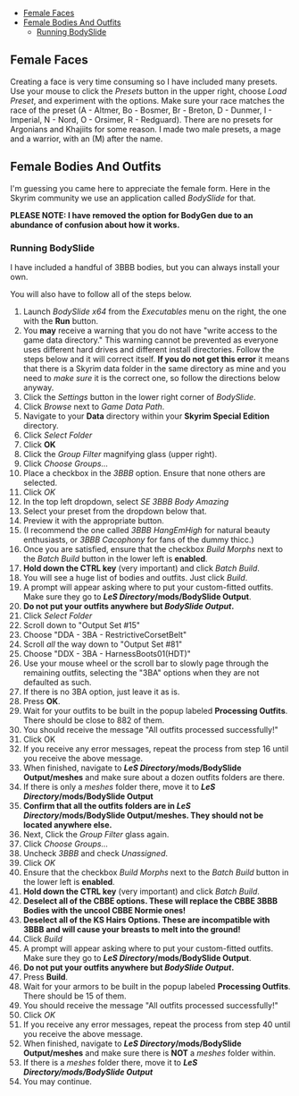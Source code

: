 - [Female Faces](#female-faces)
- [Female Bodies And Outfits](#female-bodies-and-outfits)
  - [Running BodySlide](#running-bodyslide)

## Female Faces

Creating a face is very time consuming so I have included many presets. Use your mouse to click the _Presets_ button in the upper right, choose _Load Preset_, and experiment with the options. Make sure your race matches the race of the preset (A - Altmer, Bo - Bosmer, Br - Breton, D - Dunmer, I - Imperial, N - Nord, O - Orsimer, R - Redguard). There are no presets for Argonians and Khajiits for some reason. I made two male presets, a mage and a warrior, with an (M) after the name.

##  Female Bodies And Outfits

I'm guessing you came here to appreciate the female form. Here in the Skyrim community we use an application called _BodySlide_ for that.

**PLEASE NOTE: I have removed the option for BodyGen due to an abundance of confusion about how it works.**

### Running BodySlide

I have included a handful of 3BBB bodies, but you can always install your own.

You will also have to follow all of the steps below.

1. Launch _BodySlide x64_ from the _Executables_ menu on the right, the one with the **Run** button. 
3. You **may** receive a warning that you do not have "write access to the game data directory." This warning cannot be prevented as everyone uses different hard drives and different install directories. Follow the steps below and it will correct itself. **If you do not get this error** it means that there is a Skyrim data folder in the same directory as mine and you need to _make sure_ it is the correct one, so follow the directions below anyway.
4. Click the _Settings_ button in the lower right corner of _BodySlide_.	
5. Click _Browse_ next to _Game Data Path_.	
6. Navigate to your **Data** directory within your **Skyrim Special Edition** directory.
7. Click _Select Folder_
8. Click **OK**
9. Click the _Group Filter_ magnifying glass (upper right). 
10. Click _Choose Groups..._
11. Place a checkbox in the _3BBB_ option. Ensure that none others are selected. 
12. Click _OK_
13. In the top left dropdown, select _SE 3BBB Body Amazing_
14. Select your preset from the dropdown below that. 
15. Preview it with the appropriate button.
16. (I recommend the one called _3BBB HangEmHigh_ for natural beauty enthusiasts, or _3BBB Cacophony_ for fans of the dummy thicc.)
17. Once you are satisfied, ensure that the checkbox _Build Morphs_ next to the _Batch Build_ button in the lower left is **enabled**.	
18. **Hold down the CTRL key** (very important) and click _Batch Build_. 
19. You will see a huge list of bodies and outfits. Just click _Build_.
20. A prompt will appear asking where to put your custom-fitted outfits. Make sure they go to **_LeS Directory_/mods/BodySlide Output**.
21. **Do not put your outfits anywhere but _BodySlide Output_.**
22. Click _Select Folder_
23. Scroll down to "Output Set #15"
24. Choose "DDA - 3BA - RestrictiveCorsetBelt"
25. Scroll _all_ the way down to "Output Set #81"
26. Choose "DDX - 3BA - HarnessBoots01(HDT)"
27. Use your mouse wheel or the scroll bar to slowly page through the remaining outfits, selecting the "3BA" options when they are not defaulted as such.
28. If there is no 3BA option, just leave it as is.
29. Press **OK**.
30. Wait for your outfits to be built in the popup labeled **Processing Outfits**. There should be close to 882 of them.
31. You should receive the message "All outfits processed successfully!"
32. Click OK
33. If you receive any error messages, repeat the process from step 16 until you receive the above message.
34. When finished, navigate to **_LeS Directory_/mods/BodySlide Output/meshes** and make sure about a dozen outfits folders are there.
35. If there is only a _meshes_ folder there, move it to **_LeS Directory_/mods/BodySlide Output**
36. **Confirm that all the outfits folders are in _LeS Directory_/mods/BodySlide Output/meshes. They should not be located anywhere else.**
37. Next, Click the _Group Filter_ glass again.
38. Click _Choose Groups..._
39. Uncheck _3BBB_ and check _Unassigned_.
40. Click _OK_
41. Ensure that the checkbox _Build Morphs_ next to the _Batch Build_ button in the lower left is **enabled**.
42. **Hold down the CTRL key** (very important) and click _Batch Build_. 
43. **Deselect all of the CBBE options. These will replace the CBBE 3BBB Bodies with the uncool CBBE Normie ones!**	
44. **Deselect all of the KS Hairs Options. These are incompatible with 3BBB and will cause your breasts to melt into the ground!**
45. Click _Build_
46. A prompt will appear asking where to put your custom-fitted outfits. Make sure they go to **_LeS Directory_/mods/BodySlide Output**.
47. **Do not put your outfits anywhere but _BodySlide Output_.**
48. Press **Build**.
49. Wait for your armors to be built in the popup labeled **Processing Outfits**. There should be 15 of them.
50. You should receive the message "All outfits processed successfully!"
51. Click _OK_
52. If you receive any error messages, repeat the process from step 40 until you receive the above message.
53. When finished, navigate to **_LeS Directory_/mods/BodySlide Output/meshes** and make sure there is **NOT** a _meshes_ folder within.
54. If there is a _meshes_ folder there, move it to **_LeS Directory/mods/BodySlide Output_**
55. You may continue.
